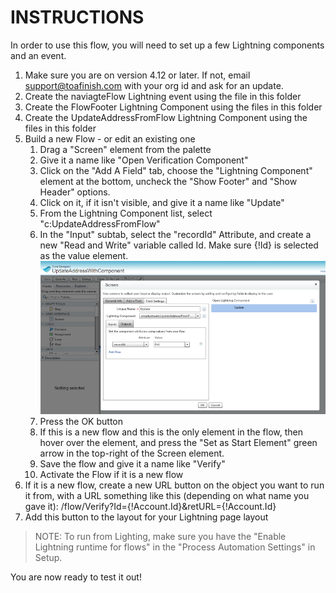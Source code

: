 # INSTRUCTIONS

In order to use this flow, you will need to set up a few Lightning components and an event.

1. Make sure you are on version 4.12 or later.  If not, email support@toafinish.com with your org id and ask for an update.
2. Create the naviagteFlow Lightning event using the file in this folder
3. Create the FlowFooter Lightning Component using the files in this folder
4. Create the UpdateAddressFromFlow Lightning Component using the files in this folder
5. Build a new Flow - or edit an existing one
   1. Drag a "Screen" element from the palette
   2. Give it a name like "Open Verification Component"
   3. Click on the "Add A Field" tab, choose the "Lightning Component" element at the bottom, uncheck the "Show Footer" and "Show Header" options.
   4. Click on it, if it isn't visible, and give it a name like "Update"
   5. From the Lightning Component list, select "c:UpdateAddressFromFlow"
   6. In the "Input" subtab, select the "recordId" Attribute, and create a new "Read and Write" variable called Id.  Make sure {!Id} is selected as the value element.
   ![Flow](FlowSetup.png)
   7. Press the OK button
   8. If this is a new flow and this is the only element in the flow, then hover over the element, and press the "Set as Start Element" green arrow in the top-right of the Screen element.
   9. Save the flow and give it a name like "Verify"
   10. Activate the Flow if it is a new flow
6. If it is a new flow, create a new URL button on the object you want to run it from, with a URL something like this (depending on what name you gave it): /flow/Verify?Id={!Account.Id}&retURL={!Account.Id}
7. Add this button to the layout for your Lightning page layout

> NOTE: To run from Lighting, make sure you have the "Enable Lightning runtime for flows" in the "Process Automation Settings" in Setup.

You are now ready to test it out!
